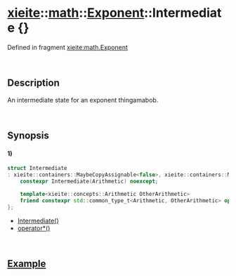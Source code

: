 # [xieite](../../../../../xieite.md)\:\:[math](../../../../../math.md)\:\:[Exponent<Arithmetic>](../../../exponent.md)\:\:Intermediate \{\}
Defined in fragment [xieite:math.Exponent](../../../../../../src/math/exponent.cpp)

&nbsp;

## Description
An intermediate state for an exponent thingamabob.

&nbsp;

## Synopsis
#### 1)
```cpp
struct Intermediate
: xieite::containers::MaybeCopyAssignable<false>, xieite::containers::MaybeMoveAssignable<false> {
    constexpr Intermediate(Arithmetic) noexcept;

    template<xieite::concepts::Arithmetic OtherArithmetic>
    friend constexpr std::common_type_t<Arithmetic, OtherArithmetic> operator*(OtherArithmetic, xieite::math::Exponent<Arithmetic>::Intermediate) noexcept;
};
```
- [Intermediate\(\)](./structures/intermediate/1/operators/constructor.md)
- [operator\*\(\)](./structures/intermediate/1/operators/multiply.md)

&nbsp;

## [Example](./operators/multiply.md#Example)
